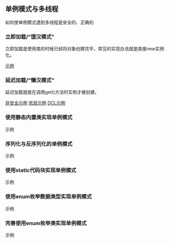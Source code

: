 ## 单例模式与多线程

如何使单例模式遇到多线程是安全的、正确的

### 立即加载/"饿汉模式"

立即加载是使用类的时候已经将对象创建完毕，常见的实现办法就是直接new实例化。

[示例](hungryMode/MyObject.java)

### 延迟加载/"懒汉模式"

延迟加载就是在调用get()方法时实例才被创建。

[非安全示例](lazyMode/notSafe/MyObject.java)  [低效示例](lazyMode/safe/lowPerformance/MyObject.java)  [DCL示例](lazyMode/safe/DCL/MyObject.java)

### 使用静态内置类实现单例模式

示例

### 序列化与反序列化的单例模式

示例

### 使用static代码块实现单例模式

示例

### 使用enum枚举数据类型实现单例模式

示例

### 完善使用enum枚举类实现单例模式

示例

